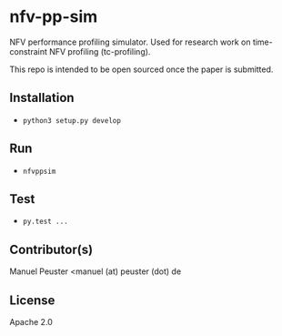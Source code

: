 # nfv-pp-sim

NFV performance profiling simulator. Used for research work on time-constraint NFV profiling (tc-profiling).

This repo is intended to be open sourced once the paper is submitted.

## Installation

* `python3 setup.py develop`

## Run

* `nfvppsim`

## Test

* `py.test ...`


## Contributor(s)

Manuel Peuster <manuel (at) peuster (dot) de

## License

Apache 2.0
